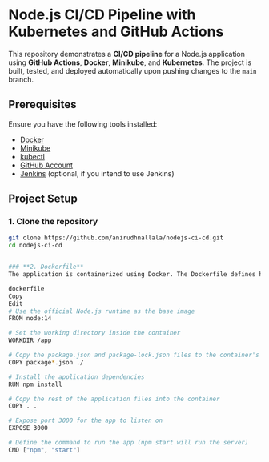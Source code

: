 # Node.js CI/CD Pipeline with Kubernetes and GitHub Actions

This repository demonstrates a **CI/CD pipeline** for a Node.js application using **GitHub Actions**, **Docker**, **Minikube**, and **Kubernetes**. The project is built, tested, and deployed automatically upon pushing changes to the `main` branch.

## Prerequisites

Ensure you have the following tools installed:

- [Docker](https://docs.docker.com/get-docker/)
- [Minikube](https://minikube.sigs.k8s.io/docs/)
- [kubectl](https://kubernetes.io/docs/tasks/tools/install-kubectl/)
- [GitHub Account](https://github.com/)
- [Jenkins](https://www.jenkins.io/doc/book/installing/) (optional, if you intend to use Jenkins)

## Project Setup

### 1. Clone the repository

```bash
git clone https://github.com/anirudhnallala/nodejs-ci-cd.git
cd nodejs-ci-cd


### **2. Dockerfile**
The application is containerized using Docker. The Dockerfile defines how the application is built into a container.

dockerfile
Copy
Edit
# Use the official Node.js runtime as the base image
FROM node:14

# Set the working directory inside the container
WORKDIR /app

# Copy the package.json and package-lock.json files to the container's working directory
COPY package*.json ./

# Install the application dependencies
RUN npm install

# Copy the rest of the application files into the container
COPY . .

# Expose port 3000 for the app to listen on
EXPOSE 3000

# Define the command to run the app (npm start will run the server)
CMD ["npm", "start"]
